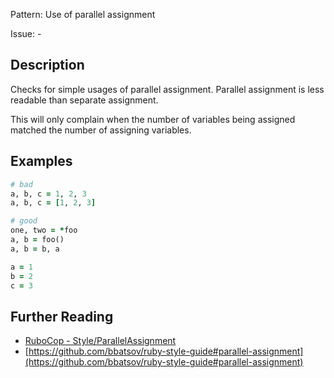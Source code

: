 Pattern: Use of parallel assignment

Issue: -

## Description

Checks for simple usages of parallel assignment. Parallel assignment is less readable than separate assignment.

This will only complain when the number of variables being assigned matched the number of assigning variables.

## Examples

```ruby
# bad
a, b, c = 1, 2, 3
a, b, c = [1, 2, 3]

# good
one, two = *foo
a, b = foo()
a, b = b, a

a = 1
b = 2
c = 3
```

## Further Reading

* [RuboCop - Style/ParallelAssignment](https://rubocop.readthedocs.io/en/latest/cops_style/#styleparallelassignment)
* [https://github.com/bbatsov/ruby-style-guide#parallel-assignment](https://github.com/bbatsov/ruby-style-guide#parallel-assignment)
